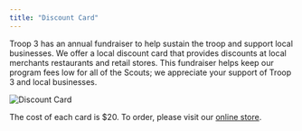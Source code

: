 ```yaml
---
title: "Discount Card"
---
```


Troop 3 has an annual fundraiser to help sustain the troop and support local businesses. We offer a local discount card that provides discounts at local merchants restaurants and retail stores. This fundraiser helps keep our program fees low for all of the Scouts; we appreciate your support of Troop 3 and local businesses.

![Discount Card](https://bsa-troop3.org/wp-content/uploads/2024/12/IMG_0449-286x300.png)

The cost of each card is $20. To order, please visit our [online store](https://alameda-bsa-troop-3.square.site).